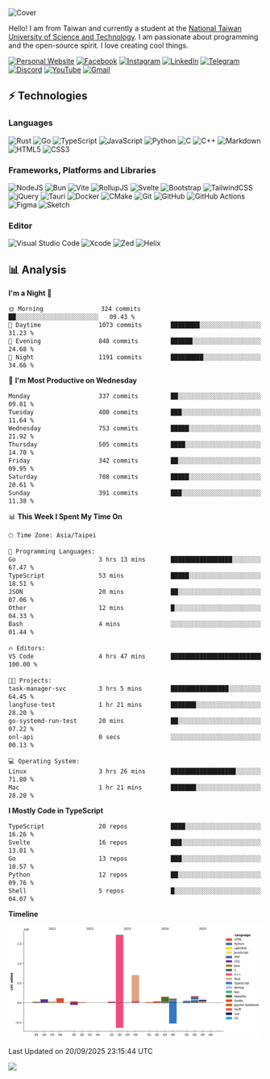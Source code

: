 <picture>
  <source media="(prefers-color-scheme: dark)" srcset="https://github.com/CRT-HAO/CRT-HAO/assets/31580253/6f53f4ab-546f-4db7-9f30-2c5b0711c0a2">
  <img alt="Cover" src="https://github.com/CRT-HAO/CRT-HAO/assets/31580253/4efdfca0-1005-43ab-8c60-07e6973a89b2">
</picture>

Hello! I am from Taiwan and currently a student at the [National Taiwan University of Science and Technology](https://www.ntust.edu.tw/). I am passionate about programming and the open-source spirit. I love creating cool things.

[![Personal Website](https://img.shields.io/badge/Personal%20Website-%23000000.svg?style=for-the-badge)](https://hayden.tw/)
[![Facebook](https://img.shields.io/badge/Facebook-%231877F2.svg?style=for-the-badge&logo=Facebook&logoColor=white)](https://www.facebook.com/CRT.HAO.CHUN/)
[![Instagram](https://img.shields.io/badge/Instagram-%23E4405F.svg?style=for-the-badge&logo=Instagram&logoColor=white)](https://www.instagram.com/crt_hao/)
[![LinkedIn](https://img.shields.io/badge/linkedin-%230077B5.svg?style=for-the-badge&logo=linkedin&logoColor=white)](https://www.linkedin.com/in/crthao/)
[![Telegram](https://img.shields.io/badge/Telegram-2CA5E0?style=for-the-badge&logo=telegram&logoColor=white)](https://t.me/CRT_HAO)
[![Discord](https://img.shields.io/badge/Discord-%235865F2.svg?style=for-the-badge&logo=discord&logoColor=white)](https://discordapp.com/users/401324674371551234)
[![YouTube](https://img.shields.io/badge/YouTube-%23FF0000.svg?style=for-the-badge&logo=YouTube&logoColor=white)](https://www.youtube.com/channel/UC-WnTCkztbitHGXnmvipUUg)
[![Gmail](https://img.shields.io/badge/Gmail-D14836?style=for-the-badge&logo=gmail&logoColor=white)](mailto:m831718@gmail.com)

## ⚡ Technologies

### Languages

![Rust](https://img.shields.io/badge/rust-%23000000.svg?style=for-the-badge&logo=rust&logoColor=white)
![Go](https://img.shields.io/badge/go-%2300ADD8.svg?style=for-the-badge&logo=go&logoColor=white)
![TypeScript](https://img.shields.io/badge/typescript-%23007ACC.svg?style=for-the-badge&logo=typescript&logoColor=white)
![JavaScript](https://img.shields.io/badge/javascript-%23323330.svg?style=for-the-badge&logo=javascript&logoColor=%23F7DF1E)
![Python](https://img.shields.io/badge/python-3670A0?style=for-the-badge&logo=python&logoColor=ffdd54)
![C](https://img.shields.io/badge/c-%2300599C.svg?style=for-the-badge&logo=c&logoColor=white)
![C++](https://img.shields.io/badge/c++-%2300599C.svg?style=for-the-badge&logo=c%2B%2B&logoColor=white)
![Markdown](https://img.shields.io/badge/markdown-%23000000.svg?style=for-the-badge&logo=markdown&logoColor=white)
![HTML5](https://img.shields.io/badge/html5-%23E34F26.svg?style=for-the-badge&logo=html5&logoColor=white)
![CSS3](https://img.shields.io/badge/css3-%231572B6.svg?style=for-the-badge&logo=css3&logoColor=white)

### Frameworks, Platforms and Libraries

![NodeJS](https://img.shields.io/badge/node.js-6DA55F?style=for-the-badge&logo=node.js&logoColor=white)
![Bun](https://img.shields.io/badge/Bun-%23000000.svg?style=for-the-badge&logo=bun&logoColor=white)
![Vite](https://img.shields.io/badge/vite-%23646CFF.svg?style=for-the-badge&logo=vite&logoColor=white)
![RollupJS](https://img.shields.io/badge/RollupJS-ef3335?style=for-the-badge&logo=rollup.js&logoColor=white)
![Svelte](https://img.shields.io/badge/svelte-%23f1413d.svg?style=for-the-badge&logo=svelte&logoColor=white)
![Bootstrap](https://img.shields.io/badge/bootstrap-%238511FA.svg?style=for-the-badge&logo=bootstrap&logoColor=white)
![TailwindCSS](https://img.shields.io/badge/tailwindcss-%2338B2AC.svg?style=for-the-badge&logo=tailwind-css&logoColor=white)
![jQuery](https://img.shields.io/badge/jquery-%230769AD.svg?style=for-the-badge&logo=jquery&logoColor=white)
![Tauri](https://img.shields.io/badge/tauri-%2324C8DB.svg?style=for-the-badge&logo=tauri&logoColor=%23FFFFFF)
![Docker](https://img.shields.io/badge/docker-%230db7ed.svg?style=for-the-badge&logo=docker&logoColor=white)
![CMake](https://img.shields.io/badge/CMake-%23008FBA.svg?style=for-the-badge&logo=cmake&logoColor=white)
![Git](https://img.shields.io/badge/git-%23F05033.svg?style=for-the-badge&logo=git&logoColor=white)
![GitHub](https://img.shields.io/badge/github-%23121011.svg?style=for-the-badge&logo=github&logoColor=white)
![GitHub Actions](https://img.shields.io/badge/github%20actions-%232671E5.svg?style=for-the-badge&logo=githubactions&logoColor=white)
![Figma](https://img.shields.io/badge/figma-%23F24E1E.svg?style=for-the-badge&logo=figma&logoColor=white)
![Sketch](https://img.shields.io/badge/Sketch-FFB387?style=for-the-badge&logo=sketch&logoColor=black)

### Editor

![Visual Studio Code](https://img.shields.io/badge/Visual%20Studio%20Code-0078d7.svg?style=for-the-badge&logo=visual-studio-code&logoColor=white)
![Xcode](https://img.shields.io/badge/Xcode-007ACC?style=for-the-badge&logo=Xcode&logoColor=white)
![Zed](https://img.shields.io/badge/Zed-F6F5F0?style=for-the-badge&logo=zed&logoColor=black)
![Helix](https://img.shields.io/badge/Helix-281733?style=for-the-badge&logo=helix&logoColor=white)

## 📊 Analysis

<!--START_SECTION:waka-->
**I'm a Night 🦉** 

```text
🌞 Morning                324 commits         ██░░░░░░░░░░░░░░░░░░░░░░░   09.43 % 
🌆 Daytime                1073 commits        ████████░░░░░░░░░░░░░░░░░   31.23 % 
🌃 Evening                848 commits         ██████░░░░░░░░░░░░░░░░░░░   24.68 % 
🌙 Night                  1191 commits        █████████░░░░░░░░░░░░░░░░   34.66 % 
```
📅 **I'm Most Productive on Wednesday** 

```text
Monday                   337 commits         ██░░░░░░░░░░░░░░░░░░░░░░░   09.81 % 
Tuesday                  400 commits         ███░░░░░░░░░░░░░░░░░░░░░░   11.64 % 
Wednesday                753 commits         █████░░░░░░░░░░░░░░░░░░░░   21.92 % 
Thursday                 505 commits         ████░░░░░░░░░░░░░░░░░░░░░   14.70 % 
Friday                   342 commits         ██░░░░░░░░░░░░░░░░░░░░░░░   09.95 % 
Saturday                 708 commits         █████░░░░░░░░░░░░░░░░░░░░   20.61 % 
Sunday                   391 commits         ███░░░░░░░░░░░░░░░░░░░░░░   11.38 % 
```


📊 **This Week I Spent My Time On** 

```text
🕑︎ Time Zone: Asia/Taipei

💬 Programming Languages: 
Go                       3 hrs 13 mins       █████████████████░░░░░░░░   67.47 % 
TypeScript               53 mins             █████░░░░░░░░░░░░░░░░░░░░   18.51 % 
JSON                     20 mins             ██░░░░░░░░░░░░░░░░░░░░░░░   07.06 % 
Other                    12 mins             █░░░░░░░░░░░░░░░░░░░░░░░░   04.33 % 
Bash                     4 mins              ░░░░░░░░░░░░░░░░░░░░░░░░░   01.44 % 

🔥 Editors: 
VS Code                  4 hrs 47 mins       █████████████████████████   100.00 % 

🐱‍💻 Projects: 
task-manager-svc         3 hrs 5 mins        ████████████████░░░░░░░░░   64.45 % 
langfuse-test            1 hr 21 mins        ███████░░░░░░░░░░░░░░░░░░   28.20 % 
go-systemd-run-test      20 mins             ██░░░░░░░░░░░░░░░░░░░░░░░   07.22 % 
onl-api                  0 secs              ░░░░░░░░░░░░░░░░░░░░░░░░░   00.13 % 

💻 Operating System: 
Linux                    3 hrs 26 mins       ██████████████████░░░░░░░   71.80 % 
Mac                      1 hr 21 mins        ███████░░░░░░░░░░░░░░░░░░   28.20 % 
```

**I Mostly Code in TypeScript** 

```text
TypeScript               20 repos            ████░░░░░░░░░░░░░░░░░░░░░   16.26 % 
Svelte                   16 repos            ███░░░░░░░░░░░░░░░░░░░░░░   13.01 % 
Go                       13 repos            ███░░░░░░░░░░░░░░░░░░░░░░   10.57 % 
Python                   12 repos            ██░░░░░░░░░░░░░░░░░░░░░░░   09.76 % 
Shell                    5 repos             █░░░░░░░░░░░░░░░░░░░░░░░░   04.07 % 
```



**Timeline**

![Lines of Code chart](https://raw.githubusercontent.com/hayd1n/hayd1n/main/assets/bar_graph.png)


 Last Updated on 20/09/2025 23:15:44 UTC
<!--END_SECTION:waka-->

![](https://komarev.com/ghpvc/?username=CRT-HAO&style=flat-square)
